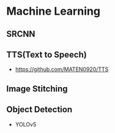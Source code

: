 # Machine Learning
## SRCNN
## TTS(Text to Speech)
- https://github.com/MATEN0920/TTS
## Image Stitching
## Object Detection
- YOLOv5
